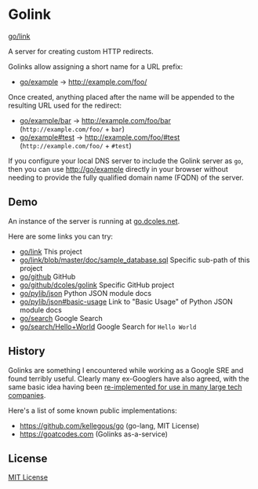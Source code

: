 # Golink

[go/link](http://go.dcoles.net/link)

A server for creating custom HTTP redirects.

Golinks allow assigning a short name for a URL prefix:

- [go/example](http://go.dcoles.net/example) → http://example.com/foo/

Once created, anything placed after the name will be appended to the resulting URL used for the redirect:

- [go/example/bar](http://go.dcoles.net/example/bar) → http://example.com/foo/bar (`http://example.com/foo/` + `bar`)
- [go/example#test](http://go.dcoles.net/example#test) → http://example.com/foo/#test (`http://example.com/foo/` + `#test`)

If you configure your local DNS server to include the Golink server as `go`, then you can use
[http://go/example](http://go/example) directly in your browser without needing to provide the fully qualified domain
 name (FQDN) of the server.


## Demo

An instance of the server is running at [go.dcoles.net](http://go.dcoles.net).

Here are some links you can try:

- [go/link](http://go.dcoles.net/link) This project
- [go/link/blob/master/doc/sample_database.sql](http://go.dcoles.net/link/blob/master/doc/sample_database.sql) Specific sub-path of this project
- [go/github](http://go.dcoles.net/github) GitHub
- [go/github/dcoles/golink](http://go.dcoles.net/github/dcoles/golink) Specific GitHub project
- [go/pylib/json](http://go.dcoles.net/pylib/json#basic-usage) Python JSON module docs
- [go/pylib/json#basic-usage](http://go.dcoles.net/pylib/json#basic-usage) Link to "Basic Usage" of Python JSON module docs 
- [go/search](http://go.dcoles.net/search) Google Search
- [go/search/Hello+World](http://go.dcoles.net/search/Hello+World) Google Search for `Hello World`


## History

Golinks are something I encountered while working as a Google SRE and found terribly useful. Clearly many ex-Googlers have also
agreed, with the same basic idea having been [re-implemented for use in many large tech companies](https://twitter.com/isaach/status/668645946717147136).

Here's a list of some known public implementations:

- https://github.com/kellegous/go (go-lang, MIT License)
- https://goatcodes.com (Golinks as-a-service)


## License

[MIT License](LICENSE.txt)
